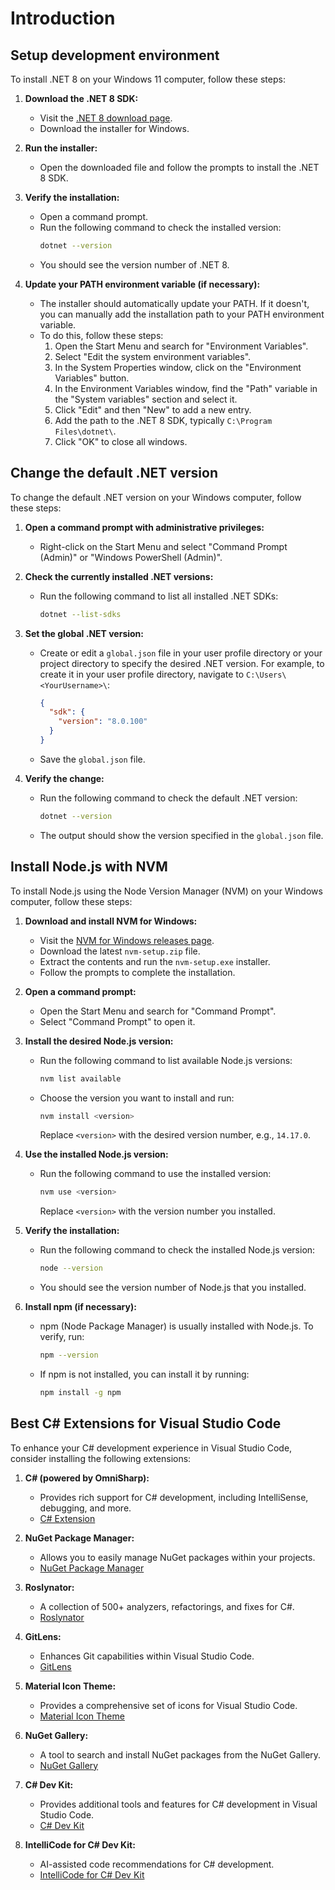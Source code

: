 # Introduction

## Setup development environment

To install .NET 8 on your Windows 11 computer, follow these steps:

1.  **Download the .NET 8 SDK:**

    - Visit the [.NET 8 download page](https://dotnet.microsoft.com/download/dotnet/8.0).
    - Download the installer for Windows.

2.  **Run the installer:**

    - Open the downloaded file and follow the prompts to install the .NET 8 SDK.

3.  **Verify the installation:**

    - Open a command prompt.
    - Run the following command to check the installed version:
      ```sh
      dotnet --version
      ```
    - You should see the version number of .NET 8.

4.  **Update your PATH environment variable (if necessary):**
    - The installer should automatically update your PATH. If it doesn't, you can manually add the installation path to your PATH environment variable.
    - To do this, follow these steps:
      1. Open the Start Menu and search for "Environment Variables".
      2. Select "Edit the system environment variables".
      3. In the System Properties window, click on the "Environment Variables" button.
      4. In the Environment Variables window, find the "Path" variable in the "System variables" section and select it.
      5. Click "Edit" and then "New" to add a new entry.
      6. Add the path to the .NET 8 SDK, typically `C:\Program Files\dotnet\`.
      7. Click "OK" to close all windows.

## Change the default .NET version

To change the default .NET version on your Windows computer, follow these steps:

1. **Open a command prompt with administrative privileges:**

   - Right-click on the Start Menu and select "Command Prompt (Admin)" or "Windows PowerShell (Admin)".

2. **Check the currently installed .NET versions:**

   - Run the following command to list all installed .NET SDKs:
     ```sh
     dotnet --list-sdks
     ```

3. **Set the global .NET version:**

   - Create or edit a `global.json` file in your user profile directory or your project directory to specify the desired .NET version. For example, to create it in your user profile directory, navigate to `C:\Users\<YourUsername>\`:
     ```json
     {
       "sdk": {
         "version": "8.0.100"
       }
     }
     ```
   - Save the `global.json` file.

4. **Verify the change:**
   - Run the following command to check the default .NET version:
     ```sh
     dotnet --version
     ```
   - The output should show the version specified in the `global.json` file.

## Install Node.js with NVM

To install Node.js using the Node Version Manager (NVM) on your Windows computer, follow these steps:

1. **Download and install NVM for Windows:**

    - Visit the [NVM for Windows releases page](https://github.com/coreybutler/nvm-windows/releases).
    - Download the latest `nvm-setup.zip` file.
    - Extract the contents and run the `nvm-setup.exe` installer.
    - Follow the prompts to complete the installation.

2. **Open a command prompt:**

    - Open the Start Menu and search for "Command Prompt".
    - Select "Command Prompt" to open it.

3. **Install the desired Node.js version:**

    - Run the following command to list available Node.js versions:
      ```sh
      nvm list available
      ```
    - Choose the version you want to install and run:
      ```sh
      nvm install <version>
      ```
      Replace `<version>` with the desired version number, e.g., `14.17.0`.

4. **Use the installed Node.js version:**

    - Run the following command to use the installed version:
      ```sh
      nvm use <version>
      ```
      Replace `<version>` with the version number you installed.

5. **Verify the installation:**

    - Run the following command to check the installed Node.js version:
      ```sh
      node --version
      ```
    - You should see the version number of Node.js that you installed.

6. **Install npm (if necessary):**

    - npm (Node Package Manager) is usually installed with Node.js. To verify, run:
      ```sh
      npm --version
      ```
    - If npm is not installed, you can install it by running:
      ```sh
      npm install -g npm
      ```

## Best C# Extensions for Visual Studio Code

To enhance your C# development experience in Visual Studio Code, consider installing the following extensions:

1. **C# (powered by OmniSharp):**
    - Provides rich support for C# development, including IntelliSense, debugging, and more.
    - [C# Extension](https://marketplace.visualstudio.com/items?itemName=ms-dotnettools.csharp)

2. **NuGet Package Manager:**
    - Allows you to easily manage NuGet packages within your projects.
    - [NuGet Package Manager](https://marketplace.visualstudio.com/items?itemName=jmrog.vscode-nuget-package-manager)

3. **Roslynator:**
    - A collection of 500+ analyzers, refactorings, and fixes for C#.
    - [Roslynator](https://marketplace.visualstudio.com/items?itemName=josefpihrt-vscode.roslynator)

4. **GitLens:**
    - Enhances Git capabilities within Visual Studio Code.
    - [GitLens](https://marketplace.visualstudio.com/items?itemName=eamodio.gitlens)

5. **Material Icon Theme:**
    - Provides a comprehensive set of icons for Visual Studio Code.
    - [Material Icon Theme](https://marketplace.visualstudio.com/items?itemName=PKief.material-icon-theme)

6. **NuGet Gallery:**
    - A tool to search and install NuGet packages from the NuGet Gallery.
    - [NuGet Gallery](https://marketplace.visualstudio.com)

7. **C# Dev Kit:**
    - Provides additional tools and features for C# development in Visual Studio Code.
    - [C# Dev Kit](https://marketplace.visualstudio.com/items?itemName=ms-dotnettools.csdevkit)

8. **IntelliCode for C# Dev Kit:**
    - AI-assisted code recommendations for C# development.
    - [IntelliCode for C# Dev Kit](https://marketplace.visualstudio.com/items?itemName=VisualStudioExptTeam.vscodeintellicode-csharp)
